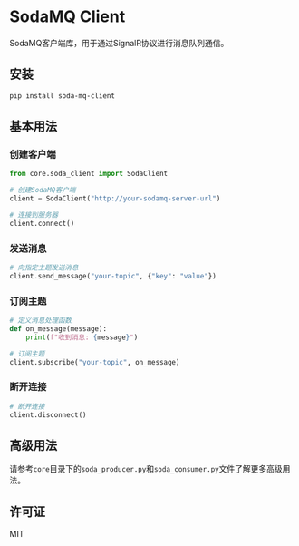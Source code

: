 # SodaMQ Client

SodaMQ客户端库，用于通过SignalR协议进行消息队列通信。

## 安装

```bash
pip install soda-mq-client
```

## 基本用法

### 创建客户端

```python
from core.soda_client import SodaClient

# 创建SodaMQ客户端
client = SodaClient("http://your-sodamq-server-url")

# 连接到服务器
client.connect()
```

### 发送消息

```python
# 向指定主题发送消息
client.send_message("your-topic", {"key": "value"})
```

### 订阅主题

```python
# 定义消息处理函数
def on_message(message):
    print(f"收到消息: {message}")

# 订阅主题
client.subscribe("your-topic", on_message)
```

### 断开连接

```python
# 断开连接
client.disconnect()
```

## 高级用法

请参考`core`目录下的`soda_producer.py`和`soda_consumer.py`文件了解更多高级用法。

## 许可证

MIT
